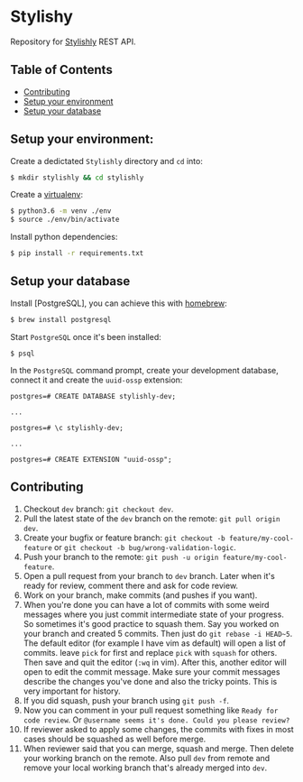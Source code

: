 # Stylishy

Repository for [Stylishly](http://stylishly.us/) REST API.


## Table of Contents

- [Contributing](#contributing)
- [Setup your environment](#setup-your-environment)
- [Setup your database](#setup-your-database)

## Setup your environment:

Create a dedictated `Stylishly` directory and `cd` into:

```sh
$ mkdir stylishly && cd stylishly
```

Create a [virtualenv](https://docs.python.org/3/library/venv.html):

```sh
$ python3.6 -m venv ./env
$ source ./env/bin/activate
```

Install python dependencies:

```sh
$ pip install -r requirements.txt
```

## Setup your database

Install [PostgreSQL], you can achieve this with [homebrew](http://brew.sh/):

```sh
$ brew install postgresql
```

Start `PostgreSQL` once it's been installed:

```
$ psql
```

In the `PostgreSQL` command prompt, create your development database, connect it and create the `uuid-ossp` extension:

```
postgres=# CREATE DATABASE stylishly-dev;

...

postgres=# \c stylishly-dev;

...

postgres=# CREATE EXTENSION "uuid-ossp";
```

## Contributing

1. Checkout `dev` branch: `git checkout dev`.
2. Pull the latest state of the `dev` branch on the remote: `git pull origin dev`.
3. Create your bugfix or feature branch: `git checkout -b feature/my-cool-feature` or `git checkout -b bug/wrong-validation-logic`.
4. Push your branch to the remote: `git push -u origin feature/my-cool-feature`.
5. Open a pull request from your branch to `dev` branch. Later when it's ready for review, comment there and ask for code review.
6. Work on your branch, make commits (and pushes if you want).
7. When you're done you can have a lot of commits with some weird messages where you just commit intermediate state of your progress. So sometimes it's good practice to squash them.
Say you worked on your branch and created 5 commits.
Then just do `git rebase -i HEAD~5`.
The default editor (for example I have vim as default) will open a list of commits. leave `pick` for first and replace `pick` with `squash` for others. Then save and quit the editor (`:wq` in vim).
After this, another editor will open to edit the commit message. Make sure your commit messages describe the changes you've done and also the tricky points. This is very important for history.
8. If you did squash, push your branch using `git push -f`.
9. Now you can comment in your pull request something like `Ready for code review`. Or `@username seems it's done. Could you please review?`
10. If reviewer asked to apply some changes, the commits with fixes in most cases should be squashed as well before merge.
11. When reviewer said that you can merge, squash and merge. Then delete your working branch on the remote.
Also pull `dev` from remote and remove your local working branch that's already merged into `dev`.
